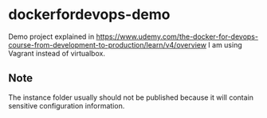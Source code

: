 # dockerfordevops-demo

Demo project explained in https://www.udemy.com/the-docker-for-devops-course-from-development-to-production/learn/v4/overview
I am using Vagrant instead of virtualbox.

## Note
The instance folder usually should not be published because it will contain sensitive configuration information.
